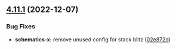 ## [4.11.1](https://github.com/nontangent/ng-atomic/compare/v4.11.0...v4.11.1) (2022-12-07)


### Bug Fixes

* **schematics-x:** remove unused config for stack blitz ([02e872d](https://github.com/nontangent/ng-atomic/commit/02e872d8a2786f889d7b85581bccf7963d8e2fe6))
